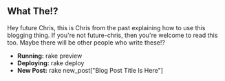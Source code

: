 ## What The!?

Hey future Chris, this is Chris from the past explaining how to use this blogging thing. If you're not future-chris, then you're welcome to read this too. Maybe there will be other people who write these!?

- **Running:** rake preview
- **Deploying:** rake deploy
- **New Post:** rake new_post["Blog Post Title Is Here"]

